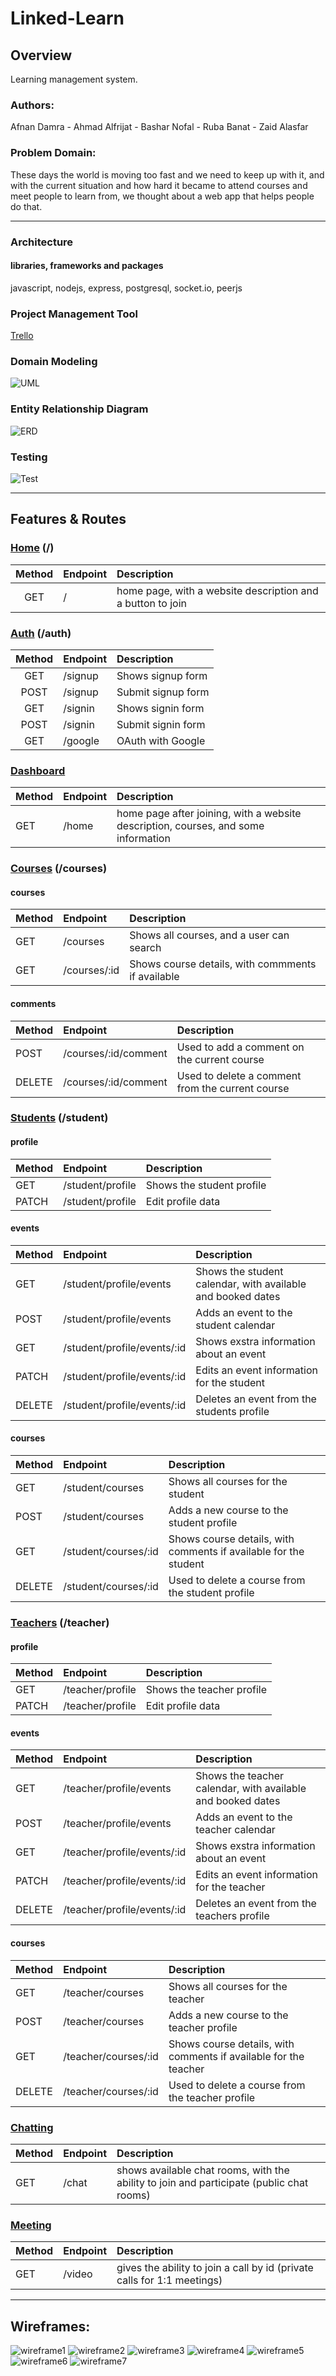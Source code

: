 # Linked-Learn

## Overview
Learning management system.

### Authors:
Afnan Damra - Ahmad Alfrijat - Bashar Nofal - Ruba Banat - Zaid Alasfar

### Problem Domain:
These days the world is moving too fast and we need to keep up with it, and with the current situation and how hard it became to attend courses and meet people to learn from, we thought about a web app that helps people do that.

----

### Architecture
#### libraries, frameworks and packages
javascript, nodejs, express, postgresql, socket.io, peerjs

### Project Management Tool
[Trello](https://trello.com/b/j9lBB6SL)

### Domain Modeling
![UML](public/assets/UML.png)

### Entity Relationship Diagram
![ERD](public/assets/schema.jpg)

### Testing
![Test](public/assets/test.png)

----

## Features & Routes

### <ins>**Home**</ins> (/)

| Method | Endpoint | Description  |
| :---: | :--- | :--- |
| GET | / | home page, with a website description and a button to join |


### <ins>**Auth**</ins> (/auth)

| Method | Endpoint | Description  |
| :---: | :--- | :--- |
| GET | /signup | Shows signup form |
| POST | /signup | Submit signup form |
| GET | /signin | Shows signin form |
| POST | /signin | Submit signin form |
| GET | /google | OAuth with Google |


### <ins>**Dashboard**</ins>

| Method | Endpoint | Description |
| :--- | :--- | :--- |
| GET | /home | home page after joining, with a website description, courses, and some information |


### <ins>**Courses**</ins> (/courses)

#### courses 

| Method  | Endpoint | Description  |
| :--- | :--- | :--- |
| GET | /courses | Shows all courses, and a user can search |
| GET | /courses/:id | Shows course details, with commments if available |

#### comments

| Method  | Endpoint | Description  |
| :--- | :--- | :--- |
| POST | /courses/:id/comment | Used to add a comment on the current course |
| DELETE | /courses/:id/comment | Used to delete a comment from the current course |


### <ins>**Students**</ins> (/student)

#### profile

| Method  | Endpoint | Description  |
| :--- | :--- | :--- |
| GET | /student/profile | Shows the student profile |
| PATCH | /student/profile | Edit profile data |

#### events

| Method  | Endpoint | Description  |
| :--- | :--- | :--- |
| GET | /student/profile/events | Shows the student calendar, with available and booked dates |
| POST | /student/profile/events | Adds an event to the student calendar |
| GET | /student/profile/events/:id | Shows exstra information about an event |
| PATCH | /student/profile/events/:id | Edits an event information for the student |
| DELETE | /student/profile/events/:id | Deletes an event from the students profile |

#### courses

| Method  | Endpoint | Description  |
| :--- | :--- | :--- |
| GET | /student/courses | Shows all courses for the student |
| POST | /student/courses | Adds a new course to the student profile |
| GET | /student/courses/:id | Shows course details, with comments if available for the student |
| DELETE | /student/courses/:id | Used to delete a course from the student profile |


### <ins>**Teachers**</ins> (/teacher)

#### profile

| Method  | Endpoint | Description  |
| :--- | :--- | :--- |
| GET | /teacher/profile | Shows the teacher profile |
| PATCH | /teacher/profile | Edit profile data |

#### events

| Method  | Endpoint | Description  |
| :--- | :--- | :--- |
| GET | /teacher/profile/events | Shows the teacher calendar, with available and booked dates |
| POST | /teacher/profile/events | Adds an event to the teacher calendar |
| GET | /teacher/profile/events/:id | Shows exstra information about an event |
| PATCH | /teacher/profile/events/:id | Edits an event information for the teacher |
| DELETE | /teacher/profile/events/:id | Deletes an event from the teachers profile |

#### courses

| Method  | Endpoint | Description  |
| :--- | :--- | :--- |
| GET | /teacher/courses | Shows all courses for the teacher |
| POST | /teacher/courses | Adds a new course to the teacher profile |
| GET | /teacher/courses/:id | Shows course details, with comments if available for the teacher |
| DELETE | /teacher/courses/:id | Used to delete a course from the teacher profile |


### <ins>**Chatting**</ins>

| Method | Endpoint | Description |
| :--- | :--- | :--- |
| GET | /chat | shows available chat rooms, with the ability to join and participate (public chat rooms) |


### <ins>**Meeting**</ins>

| Method | Endpoint | Description |
| :--- | :--- | :--- |
| GET | /video | gives the ability to join a call by id (private calls for 1:1 meetings) |

----

## Wireframes:
![wireframe1](public/assets/wireframes/1.png)
![wireframe2](public/assets/wireframes/2.png)
![wireframe3](public/assets/wireframes/3.png)
![wireframe4](public/assets/wireframes/4.png)
![wireframe5](public/assets/wireframes/5.png)
![wireframe6](public/assets/wireframes/6.png)
![wireframe7](public/assets/wireframes/7.png)

<!-- ## Credits and Collaborations: -->
